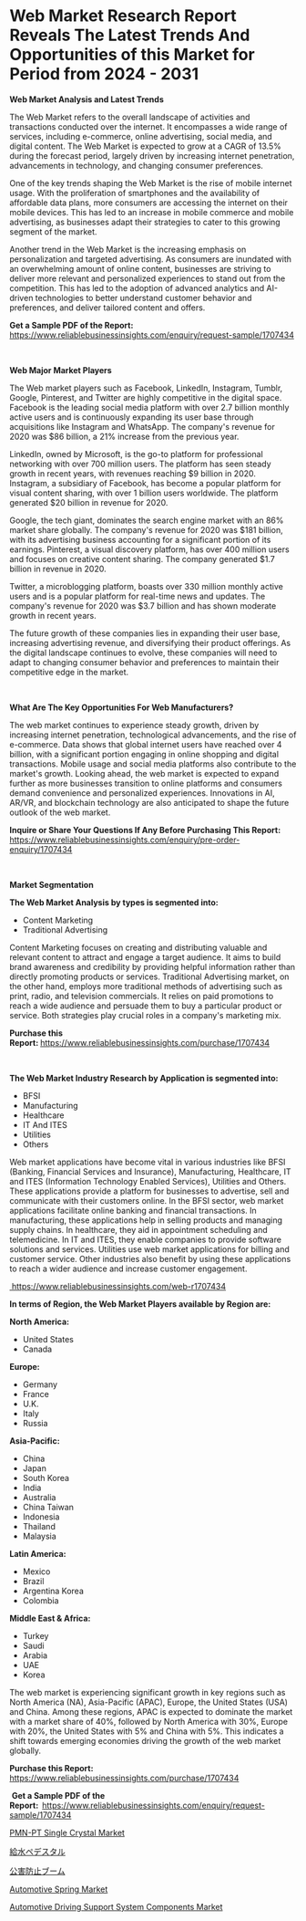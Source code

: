 <p><h1>Web Market Research Report Reveals The Latest Trends And Opportunities of this Market for Period from 2024 - 2031</h1></p><p><strong>Web Market Analysis and Latest Trends</strong></p>
<p><p>The Web Market refers to the overall landscape of activities and transactions conducted over the internet. It encompasses a wide range of services, including e-commerce, online advertising, social media, and digital content. The Web Market is expected to grow at a CAGR of 13.5% during the forecast period, largely driven by increasing internet penetration, advancements in technology, and changing consumer preferences.</p><p>One of the key trends shaping the Web Market is the rise of mobile internet usage. With the proliferation of smartphones and the availability of affordable data plans, more consumers are accessing the internet on their mobile devices. This has led to an increase in mobile commerce and mobile advertising, as businesses adapt their strategies to cater to this growing segment of the market.</p><p>Another trend in the Web Market is the increasing emphasis on personalization and targeted advertising. As consumers are inundated with an overwhelming amount of online content, businesses are striving to deliver more relevant and personalized experiences to stand out from the competition. This has led to the adoption of advanced analytics and AI-driven technologies to better understand customer behavior and preferences, and deliver tailored content and offers.</p></p>
<p><strong>Get a Sample PDF of the Report:&nbsp;</strong> <a href="https://www.reliablebusinessinsights.com/enquiry/request-sample/1707434">https://www.reliablebusinessinsights.com/enquiry/request-sample/1707434</a></p>
<p>&nbsp;</p>
<p><strong>Web Major Market Players</strong></p>
<p><p>The Web market players such as Facebook, LinkedIn, Instagram, Tumblr, Google, Pinterest, and Twitter are highly competitive in the digital space. Facebook is the leading social media platform with over 2.7 billion monthly active users and is continuously expanding its user base through acquisitions like Instagram and WhatsApp. The company's revenue for 2020 was $86 billion, a 21% increase from the previous year.</p><p>LinkedIn, owned by Microsoft, is the go-to platform for professional networking with over 700 million users. The platform has seen steady growth in recent years, with revenues reaching $9 billion in 2020. Instagram, a subsidiary of Facebook, has become a popular platform for visual content sharing, with over 1 billion users worldwide. The platform generated $20 billion in revenue for 2020.</p><p>Google, the tech giant, dominates the search engine market with an 86% market share globally. The company's revenue for 2020 was $181 billion, with its advertising business accounting for a significant portion of its earnings. Pinterest, a visual discovery platform, has over 400 million users and focuses on creative content sharing. The company generated $1.7 billion in revenue in 2020.</p><p>Twitter, a microblogging platform, boasts over 330 million monthly active users and is a popular platform for real-time news and updates. The company's revenue for 2020 was $3.7 billion and has shown moderate growth in recent years. </p><p>The future growth of these companies lies in expanding their user base, increasing advertising revenue, and diversifying their product offerings. As the digital landscape continues to evolve, these companies will need to adapt to changing consumer behavior and preferences to maintain their competitive edge in the market.</p></p>
<p>&nbsp;</p>
<p><strong>What Are The Key Opportunities For Web Manufacturers?</strong></p>
<p><p>The web market continues to experience steady growth, driven by increasing internet penetration, technological advancements, and the rise of e-commerce. Data shows that global internet users have reached over 4 billion, with a significant portion engaging in online shopping and digital transactions. Mobile usage and social media platforms also contribute to the market's growth. Looking ahead, the web market is expected to expand further as more businesses transition to online platforms and consumers demand convenience and personalized experiences. Innovations in AI, AR/VR, and blockchain technology are also anticipated to shape the future outlook of the web market.</p></p>
<p><strong>Inquire or Share Your Questions If Any Before Purchasing This Report:</strong> <a href="https://www.reliablebusinessinsights.com/enquiry/pre-order-enquiry/1707434">https://www.reliablebusinessinsights.com/enquiry/pre-order-enquiry/1707434</a></p>
<p>&nbsp;</p>
<p><strong>Market Segmentation</strong></p>
<p><strong>The Web Market Analysis by types is segmented into:</strong></p>
<p><ul><li>Content Marketing</li><li>Traditional Advertising</li></ul></p>
<p><p>Content Marketing focuses on creating and distributing valuable and relevant content to attract and engage a target audience. It aims to build brand awareness and credibility by providing helpful information rather than directly promoting products or services. Traditional Advertising market, on the other hand, employs more traditional methods of advertising such as print, radio, and television commercials. It relies on paid promotions to reach a wide audience and persuade them to buy a particular product or service. Both strategies play crucial roles in a company's marketing mix.</p></p>
<p><strong>Purchase this Report:&nbsp;</strong><a href="https://www.reliablebusinessinsights.com/purchase/1707434">https://www.reliablebusinessinsights.com/purchase/1707434</a></p>
<p>&nbsp;</p>
<p><strong>The Web Market Industry Research by Application is segmented into:</strong></p>
<p><ul><li>BFSI</li><li>Manufacturing</li><li>Healthcare</li><li>IT And ITES</li><li>Utilities</li><li>Others</li></ul></p>
<p><p>Web market applications have become vital in various industries like BFSI (Banking, Financial Services and Insurance), Manufacturing, Healthcare, IT and ITES (Information Technology Enabled Services), Utilities and Others. These applications provide a platform for businesses to advertise, sell and communicate with their customers online. In the BFSI sector, web market applications facilitate online banking and financial transactions. In manufacturing, these applications help in selling products and managing supply chains. In healthcare, they aid in appointment scheduling and telemedicine. In IT and ITES, they enable companies to provide software solutions and services. Utilities use web market applications for billing and customer service. Other industries also benefit by using these applications to reach a wider audience and increase customer engagement.</p></p>
<p><a href="https://www.reliablebusinessinsights.com/web-r1707434">&nbsp;https://www.reliablebusinessinsights.com/web-r1707434</a></p>
<p><strong>In terms of Region, the Web Market Players available by Region are:</strong></p>
<p>
    <p> <strong> North America: </strong>
        <ul>
            <li>United States</li>
            <li>Canada</li>
        </ul>
        </p> 
    <p> <strong> Europe: </strong>
        <ul>
            <li>Germany</li>
            <li>France</li>
            <li>U.K.</li>
            <li>Italy</li>
            <li>Russia</li>
        </ul>
        </p> 
    <p> <strong> Asia-Pacific: </strong>
        <ul>
            <li>China</li>
            <li>Japan</li>
            <li>South Korea</li>
            <li>India</li>
            <li>Australia</li>
            <li>China Taiwan</li>
            <li>Indonesia</li>
            <li>Thailand</li>
            <li>Malaysia</li>
        </ul>
        </p> 
    <p> <strong> Latin America: </strong>
        <ul>
            <li>Mexico</li>
            <li>Brazil</li>
            <li>Argentina Korea</li>
            <li>Colombia</li>
        </ul>
        </p> 
    <p> <strong> Middle East & Africa: </strong>
        <ul>
            <li>Turkey</li>
            <li>Saudi</li>
            <li>Arabia</li>
            <li>UAE</li>
            <li>Korea</li>
        </ul>
    </p>
    </p>
<p><p>The web market is experiencing significant growth in key regions such as North America (NA), Asia-Pacific (APAC), Europe, the United States (USA) and China. Among these regions, APAC is expected to dominate the market with a market share of 40%, followed by North America with 30%, Europe with 20%, the United States with 5% and China with 5%. This indicates a shift towards emerging economies driving the growth of the web market globally.</p></p>
<p><strong>Purchase this Report: </strong><a href="https://www.reliablebusinessinsights.com/purchase/1707434">https://www.reliablebusinessinsights.com/purchase/1707434</a></p>
<p>&nbsp;<strong>Get a Sample PDF of the Report:&nbsp;&nbsp;</strong><a href="https://www.reliablebusinessinsights.com/enquiry/request-sample/1707434">https://www.reliablebusinessinsights.com/enquiry/request-sample/1707434</a></p>
<p><strong></strong></p>
<p><p><a href="https://issuu.com/reportprime-2/docs/pmn-pt-single-crystal-market-size-2030.pptx">PMN-PT Single Crystal Market</a></p><p><a href="https://github.com/SimeonBode1/Market-Research-Report-List-1/blob/main/1215999103290.md">給水ペデスタル</a></p><p><a href="https://github.com/nxboeu02965442/Market-Research-Report-List-2/blob/main/9001327103291.md">公害防止ブーム</a></p><p><a href="https://github.com/Paul14Anderson63/Market-Research-Report-List-4/blob/main/automotive-spring-market.md">Automotive Spring Market</a></p><p><a href="https://github.com/mabutironaldo/Market-Research-Report-List-4/blob/main/automotive-driving-support-system-components-market.md">Automotive Driving Support System Components Market</a></p></p>